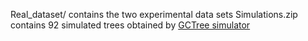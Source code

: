 
Real_dataset/ contains the two experimental data sets
Simulations.zip contains 92 simulated trees obtained by [GCTree simulator](https://github.com/matsengrp/gctree)
